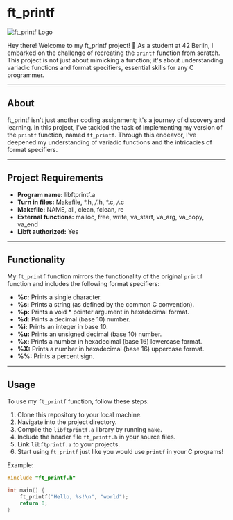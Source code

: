 # ft_printf

![ft_printf Logo](https://yourimagehost.com/your-ft_printf-logo.png)

Hey there! Welcome to my ft_printf project! 🚀 As a student at 42 Berlin, I embarked on the challenge of recreating the `printf` function from scratch. This project is not just about mimicking a function; it's about understanding variadic functions and format specifiers, essential skills for any C programmer.

---

## About
ft_printf isn't just another coding assignment; it's a journey of discovery and learning. In this project, I've tackled the task of implementing my version of the `printf` function, named `ft_printf`. Through this endeavor, I've deepened my understanding of variadic functions and the intricacies of format specifiers.

---

## Project Requirements
- **Program name:** libftprintf.a
- **Turn in files:** Makefile, *.h, */*.h, *.c, */*.c
- **Makefile:** NAME, all, clean, fclean, re
- **External functions:** malloc, free, write, va_start, va_arg, va_copy, va_end
- **Libft authorized:** Yes

---

## Functionality
My `ft_printf` function mirrors the functionality of the original `printf` function and includes the following format specifiers:
- **%c:** Prints a single character.
- **%s:** Prints a string (as defined by the common C convention).
- **%p:** Prints a void * pointer argument in hexadecimal format.
- **%d:** Prints a decimal (base 10) number.
- **%i:** Prints an integer in base 10.
- **%u:** Prints an unsigned decimal (base 10) number.
- **%x:** Prints a number in hexadecimal (base 16) lowercase format.
- **%X:** Prints a number in hexadecimal (base 16) uppercase format.
- **%%:** Prints a percent sign.

---

## Usage
To use my `ft_printf` function, follow these steps:
1. Clone this repository to your local machine.
2. Navigate into the project directory.
3. Compile the `libftprintf.a` library by running `make`.
4. Include the header file `ft_printf.h` in your source files.
5. Link `libftprintf.a` to your projects.
6. Start using `ft_printf` just like you would use `printf` in your C programs!

Example:
```c
#include "ft_printf.h"

int main() {
    ft_printf("Hello, %s!\n", "world");
    return 0;
}
